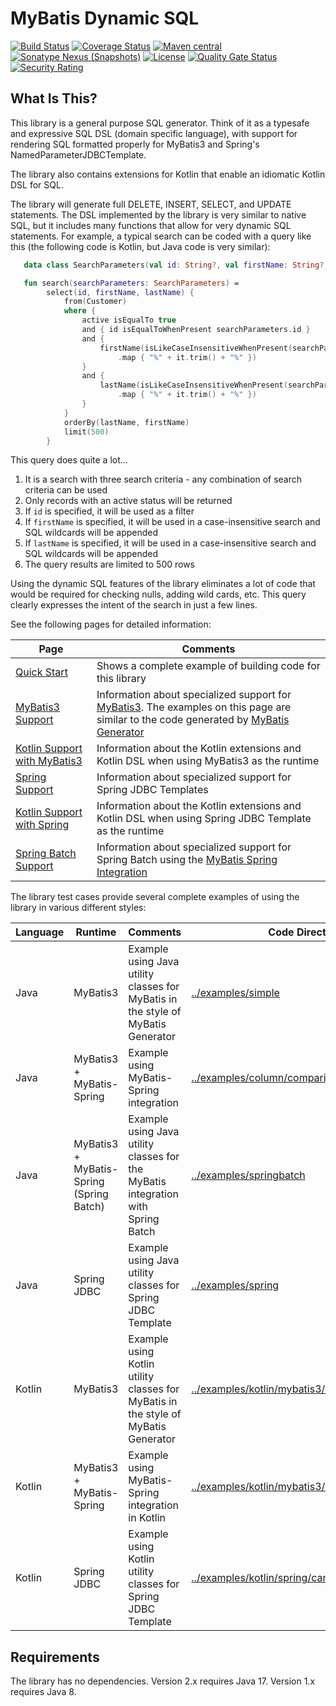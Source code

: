 # MyBatis Dynamic SQL

[![Build Status](https://github.com/mybatis/mybatis-dynamic-sql/workflows/Java%20CI/badge.svg?branch=master)](https://github.com/mybatis/mybatis-dynamic-sql/actions?query=workflow%3A%22Java+CI%22)
[![Coverage Status](https://coveralls.io/repos/github/mybatis/mybatis-dynamic-sql/badge.svg?branch=master)](https://coveralls.io/github/mybatis/mybatis-dynamic-sql?branch=master)
[![Maven central](https://maven-badges.herokuapp.com/maven-central/org.mybatis.dynamic-sql/mybatis-dynamic-sql/badge.svg)](https://maven-badges.herokuapp.com/maven-central/org.mybatis.dynamic-sql/mybatis-dynamic-sql)
[![Sonatype Nexus (Snapshots)](https://img.shields.io/nexus/s/https/oss.sonatype.org/org.mybatis.dynamic-sql/mybatis-dynamic-sql.svg)](https://oss.sonatype.org/content/repositories/snapshots/org/mybatis/dynamic-sql/mybatis-dynamic-sql/)
[![License](https://img.shields.io/:license-apache-brightgreen.svg)](https://www.apache.org/licenses/LICENSE-2.0.html)
[![Quality Gate Status](https://sonarcloud.io/api/project_badges/measure?project=mybatis_mybatis-dynamic-sql&metric=alert_status)](https://sonarcloud.io/dashboard?id=mybatis_mybatis-dynamic-sql)
[![Security Rating](https://sonarcloud.io/api/project_badges/measure?project=mybatis_mybatis-dynamic-sql&metric=security_rating)](https://sonarcloud.io/dashboard?id=mybatis_mybatis-dynamic-sql)

## What Is This?
This library is a general purpose SQL generator.  Think of it as a typesafe and expressive SQL DSL (domain specific
language), with support for rendering SQL formatted properly for MyBatis3 and Spring's NamedParameterJDBCTemplate.

The library also contains extensions for Kotlin that enable an idiomatic Kotlin DSL for SQL.

The library will generate full DELETE, INSERT, SELECT, and UPDATE statements. The DSL implemented by the
library is very similar to native SQL, but it includes many functions that allow for very dynamic SQL statements.
For example, a typical search can be coded with a query like this (the following code is Kotlin, but Java code is very
similar):

```kotlin
   data class SearchParameters(val id: String?, val firstName: String?, val lastName: String?)

   fun search(searchParameters: SearchParameters) =
        select(id, firstName, lastName) {
            from(Customer)
            where {
                active isEqualTo true
                and { id isEqualToWhenPresent searchParameters.id }
                and {
                    firstName(isLikeCaseInsensitiveWhenPresent(searchParameters.firstName)
                        .map { "%" + it.trim() + "%" })
                }
                and {
                    lastName(isLikeCaseInsensitiveWhenPresent(searchParameters.lastName)
                        .map { "%" + it.trim() + "%" })
                }
            }
            orderBy(lastName, firstName)
            limit(500)
        }
```

This query does quite a lot...

1. It is a search with three search criteria - any combination of search criteria can be used
2. Only records with an active status will be returned
3. If `id` is specified, it will be used as a filter
4. If `firstName` is specified, it will be used in a case-insensitive search and SQL wildcards will be appended
5. If `lastName` is specified, it will be used in a case-insensitive search and SQL wildcards will be appended
6. The query results are limited to 500 rows

Using the dynamic SQL features of the library eliminates a lot of code that would be required for checking nulls,
adding wild cards, etc. This query clearly expresses the intent of the search in just a few lines.

See the following pages for detailed information:

| Page                                                                     | Comments                                                                                                                                                                                                             |
|--------------------------------------------------------------------------|----------------------------------------------------------------------------------------------------------------------------------------------------------------------------------------------------------------------|
| [Quick Start](src/site/markdown/docs/quickStart.md)                      | Shows a complete example of building code for this library                                                                                                                                                           |
| [MyBatis3 Support](src/site/markdown/docs/mybatis3.md)                   | Information about specialized support for [MyBatis3](https://github.com/mybatis/mybatis-3). The examples on this page are similar to the code generated by [MyBatis Generator](https://github.com/mybatis/generator) |
| [Kotlin Support with MyBatis3](src/site/markdown/docs/kotlinMyBatis3.md) | Information about the Kotlin extensions and Kotlin DSL when using MyBatis3 as the runtime                                                                                                                            |
| [Spring Support](src/site/markdown/docs/spring.md)                       | Information about specialized support for Spring JDBC Templates                                                                                                                                                      |
| [Kotlin Support with Spring](src/site/markdown/docs/kotlinSpring.md)     | Information about the Kotlin extensions and Kotlin DSL when using Spring JDBC Template as the runtime                                                                                                                |
| [Spring Batch Support](src/site/markdown/docs/springBatch.md)            | Information about specialized support for Spring Batch using the [MyBatis Spring Integration](https://github.com/mybatis/spring)                                                                                     |

The library test cases provide several complete examples of using the library in various different styles:

| Language | Runtime                                  | Comments                                                                           | Code Directory                                                                                              |
|----------|------------------------------------------|------------------------------------------------------------------------------------|-------------------------------------------------------------------------------------------------------------|
| Java     | MyBatis3                                 | Example using Java utility classes for MyBatis in the style of MyBatis Generator   | [../examples/simple](src/test/java/examples/simple)                                                         |
| Java     | MyBatis3 + MyBatis-Spring                | Example using MyBatis-Spring integration                                           | [../examples/column/comparison](src/test/java/examples/column/comparison)                                   |
| Java     | MyBatis3 + MyBatis-Spring (Spring Batch) | Example using Java utility classes for the MyBatis integration with Spring Batch   | [../examples/springbatch](src/test/java/examples/springbatch)                                               |
| Java     | Spring JDBC                              | Example using Java utility classes for Spring JDBC Template                        | [../examples/spring](src/test/java/examples/spring)                                                         |
| Kotlin   | MyBatis3                                 | Example using Kotlin utility classes for MyBatis in the style of MyBatis Generator | [../examples/kotlin/mybatis3/canonical](src/test/kotlin/examples/kotlin/mybatis3/canonical)                 |
| Kotlin   | MyBatis3 + MyBatis-Spring                | Example using MyBatis-Spring integration in Kotlin                                 | [../examples/kotlin/mybatis3/column/comparison](src/test/kotlin/examples/kotlin/mybatis3/column/comparison) |
| Kotlin   | Spring JDBC                              | Example using Kotlin utility classes for Spring JDBC Template                      | [../examples/kotlin/spring/canonical](src/test/kotlin/examples/kotlin/spring/canonical)                     |


## Requirements

The library has no dependencies.  Version 2.x requires Java 17. Version 1.x requires Java 8.
